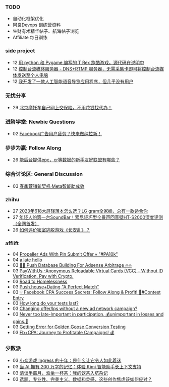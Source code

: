 ### TODO
-  自动化框架优化
-  阿良Devops 训练营资料
-  生财有术精华帖子、航海帖子浏览
-  Affiliate 每日训练

### side project
<!-- sideproject:START -->
-  12 [用 python 和 Pygame 编写的 T Rex 跑酷游戏。源代码在说明中](https://www.youtube.com/watch?v=pZySIXSelCA)
-  12 [控制台流媒体服务器 - DNS+RTMP 服务器，无需采集卡即可将控制台流媒体发送至个人电脑](https://github.com/Aioros/console-streaming-server)
-  12 [我开发了一款人工智能语音导览应用程序，但几乎没有用户](https://www.reddit.com/r/SideProject/comments/18gpp0e/ive_built_an_ai_audio_tour_app_but_have_almost_no/)<!-- sideproject:END -->


### 无忧分享
<!-- ruyo:START -->
-  29 [北京摩托车自己网上交保险，不用花钱找代办！](https://51.ruyo.net/18634.html)<!-- ruyo:END -->

### 进阶学堂: Newbie Questions
<!-- advertcn1:START -->
-  02 [Facebook广告用户疲劳？快来做纯拉新！](https://www.advertcn.com/thread-114556-1-1.html)<!-- advertcn1:END -->

### 步步为赢: Follow Along
<!-- advertcn2:START -->
-  26 [能后台提供epc，cr等数据的新手友好联盟有哪些？](https://www.advertcn.com/thread-114470-1-1.html)<!-- advertcn2:END -->

### 综合讨论区: General Discussion
<!-- advertcn3:START -->
-  03 [春季营销新契机·Meta智能助成效](https://www.advertcn.com/thread-114561-1-1.html)<!-- advertcn3:END -->


### zhihu
<!-- zhihu:START -->
-  27 [2023年618大屏轻薄本怎么选？LG gram全家桶，总有一款适合你](http://zhuanlan.zhihu.com/p/632641888?utm_campaign=rss&utm_medium=rss&utm_source=rss&utm_content=title)
-  27 [年轻人的第一台SoundBar！索尼轻巧型全景声回音壁HT-S2000深度评测（全网首发）](http://zhuanlan.zhihu.com/p/630990296?utm_campaign=rss&utm_medium=rss&utm_source=rss&utm_content=title)
-  26 [如何评价密室逃脱游戏《长安乱》？](http://www.zhihu.com/question/563950552/answer/3045961312?utm_campaign=rss&utm_medium=rss&utm_source=rss&utm_content=title)<!-- zhihu:END -->

### afflift
<!-- afflift:START -->
-  04 [Propeller Ads With Pin Submit Offer 💀 &quot;#PA10k&quot;](https://afflift.com/f/threads/propeller-ads-with-pin-submit-offer-%F0%9F%92%80-pa10k.8917/)
-  04 [a late hello](https://afflift.com/f/threads/a-late-hello.12919/)
-  03 [🚀🚀 Push Database Building For Adsense Arbitrage 🔥🔥](https://afflift.com/f/threads/%F0%9F%9A%80%F0%9F%9A%80-push-database-building-for-adsense-arbitrage-%F0%9F%94%A5%F0%9F%94%A5.12824/)
-  03 [PayWithUs -Anonymous Reloadable Virtual Cards &lpar;VCC&rpar; - Without ID Verification. Pay with Crypto.](https://afflift.com/f/threads/paywithus-anonymous-reloadable-virtual-cards-vcc-without-id-verification-pay-with-crypto.12918/)
-  03 [Road to Homelessness](https://afflift.com/f/threads/road-to-homelessness.12858/)
-  03 [Push.house+Dating &quot;A Perfect Match&quot;](https://afflift.com/f/threads/push-house-dating-a-perfect-match.12866/)
-  03 [💡 Facebook CPA Success Secrets: Follow Along &amp; Profit! 💸#Contest Entry](https://afflift.com/f/threads/%F0%9F%92%A1-facebook-cpa-success-secrets-follow-along-profit-%F0%9F%92%B8-contest-entry.12886/)
-  03 [How long do your tests last?](https://afflift.com/f/threads/how-long-do-your-tests-last.12917/)
-  03 [Changing offer/lps without a new ad network campaign?](https://afflift.com/f/threads/changing-offer-lps-without-a-new-ad-network-campaign.12908/)
-  03 [Never too late-Important in participation, 💰unimportant in losses and gains.🤑](https://afflift.com/f/threads/never-too-late-important-in-participation-%F0%9F%92%B0unimportant-in-losses-and-gains-%F0%9F%A4%91.12861/)
-  03 [Getting Error for Golden Goose Conversion Testing](https://afflift.com/f/threads/getting-error-for-golden-goose-conversion-testing.12916/)
-  03 [Fb+CPA: Journey to Profitable Campaigns! 💰](https://afflift.com/f/threads/fb-cpa-journey-to-profitable-campaigns-%F0%9F%92%B0.12907/)<!-- afflift:END -->

### 少数派
<!-- sspai:START -->
-  03 [小众游戏 Ingress 的十年：是什么让它令人如此着迷](https://sspai.com/prime/story/ingress-ten-years)
-  03 [当 AI 拥有 200 万字的记忆：体验 Kimi 智能助手长上下文支持](https://sspai.com/post/87797)
-  03 [清谈半窗月，澹坐一杯茶：我的饮茶入坑杂记](https://sspai.com/post/87788)
-  03 [选题、专业性、完美主义、数据和灵感，这些创作焦虑该如何应对？](https://sspai.com/post/87015)<!-- sspai:END -->
